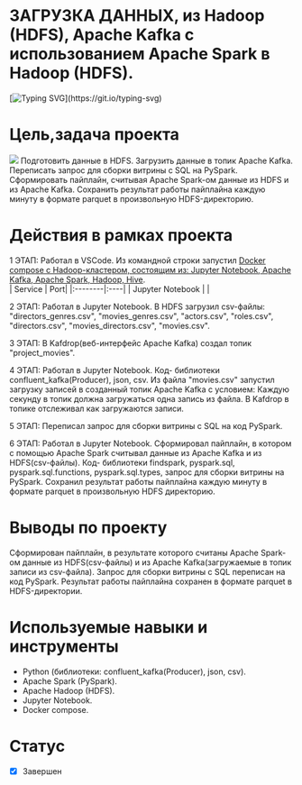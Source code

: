 # **ЗАГРУЗКА ДАННЫХ, из Hadoop (HDFS), Apache Kafka с использованием Apache Spark в Hadoop (HDFS).**
[![Typing SVG](https://readme-typing-svg.herokuapp.com?font=Fira+Code&pause=1000&color=4DF731&width=435&lines=%D0%97%D0%90%D0%93%D0%A0%D0%A3%D0%97%D0%9A%D0%90+%D0%94%D0%90%D0%9D%D0%9D%D0%AB%D0%A5%2C;%D0%B8%D0%B7+Hadoop+(HDFS)%2C+Apache+Kafka++;%D1%81+%D0%B8%D1%81%D0%BF%D0%BE%D0%BB%D1%8C%D0%B7%D0%BE%D0%B2%D0%B0%D0%BD%D0%B8%D0%B5%D0%BC+Apache+Spark;%D0%B2+Hadoop+(HDFS).)](https://git.io/typing-svg)  
# Цель,задача проекта  
![](https://github.com/brrndalex/Data-Engineer-Projects/blob/main/%D0%97%D0%90%D0%93%D0%A0%D0%A3%D0%97%D0%9A%D0%90%20%D0%94%D0%90%D0%9D%D0%9D%D0%AB%D0%A5%2C%20%D0%B8%D0%B7%20Hadoop%20(HDFS)%2C%20Apache%20Kafka%20%D1%81%20%D0%B8%D1%81%D0%BF%D0%BE%D0%BB%D1%8C%D0%B7%D0%BE%D0%B2%D0%B0%D0%BD%D0%B8%D0%B5%D0%BC%20Apache%20Spark%20%D0%B2%20Hadoop%20(HDFS)./%D0%97%D0%B0%D0%B3%D1%80%D1%83%D0%B7%D0%BA%D0%B0%20csv%20%D0%B8%D0%B7%20HDFS%20%D0%B8%20Kafka.drawio.png)
Подготовить данные в HDFS. Загрузить данные в топик Apache Kafka. Переписать запрос для сборки витрины с SQL на PySpark. Сформировать пайплайн, считывая Apache Spark-ом данные из HDFS и из Apache Kafka. Сохранить результат работы пайплайна каждую минуту в формате parquet в произвольную HDFS-директорию.

# Действия в рамках проекта
1 ЭТАП: Работал в VSCode. Из командной строки запустил [Docker compose с Hadoop-кластером, состоящим из: Jupyter Notebook, Apache Kafka, Apache Spark, Hadoop, Hive](https://github.com/brrndalex/Data-Engineer-Projects/blob/main/%D0%97%D0%90%D0%93%D0%A0%D0%A3%D0%97%D0%9A%D0%90%20%D0%94%D0%90%D0%9D%D0%9D%D0%AB%D0%A5%2C%20%D0%B8%D0%B7%20Hadoop%20(HDFS)%2C%20Apache%20Kafka%20%D1%81%20%D0%B8%D1%81%D0%BF%D0%BE%D0%BB%D1%8C%D0%B7%D0%BE%D0%B2%D0%B0%D0%BD%D0%B8%D0%B5%D0%BC%20Apache%20Spark%20%D0%B2%20Hadoop%20(HDFS)./docker-compose.yml).  
| Service | Port|
|:--------|:----|
|  Jupyter Notebook       |     |
  
2 ЭТАП: Работал в Jupyter Notebook. В HDFS загрузил csv-файлы: "directors_genres.csv", "movies_genres.csv", "actors.csv", "roles.csv", "directors.csv", "movies_directors.csv", "movies.csv".

3 ЭТАП: В Kafdrop(веб-интерфейс Apache Kafka) создал топик "project_movies".

4 ЭТАП: Работал в Jupyter Notebook. Код- библиотеки confluent_kafka(Producer), json, csv. Из файла "movies.csv" запустил загрузку записей в созданный топик Apache Kafka с условием: Каждую секунду в топик должна загружаться одна запись из файла. В Kafdrop в топике отслеживал как загружаются записи.

5 ЭТАП: Переписал запрос для сборки витрины с SQL на код PySpark.

6 ЭТАП: Работал в Jupyter Notebook. Сформировал пайплайн, в котором  с помощью Apache Spark считывал данные из Apache Kafka и из HDFS(csv-файлы). Код- библиотеки findspark, pyspark.sql, pyspark.sql.functions, pyspark.sql.types, запрос для сборки витрины на PySpark. Сохранил результат работы пайплайна каждую минуту в формате parquet в произвольную HDFS директорию. 

# Выводы по проекту
 Сформирован пайплайн, в результате которого считаны Apache Spark-ом данные из HDFS(csv-файлы) и из Apache Kafka(загружаемые в топик записи из csv-файла). Запрос для сборки витрины с SQL переписан на код PySpark. Результат работы пайплайна сохранен в формате parquet в HDFS-директории.
 
 # Используемые навыки и инструменты
 * Python (библиотеки: confluent_kafka(Producer), json, csv).
 * Apache Spark (PySpark).
 * Apache Hadoop (HDFS).
 * Jupyter Notebook.
 * Docker compose.
 
# Статус
- [x] Завершен
